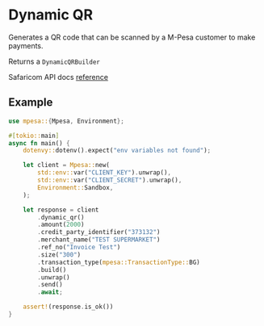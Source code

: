 # Dynamic QR

Generates a QR code that can be scanned by a M-Pesa customer to make
payments.

Returns a `DynamicQRBuilder`

Safaricom API docs [reference](https://developer.safaricom.co.ke/APIs/DynamicQRCode)

## Example

```rust
use mpesa::{Mpesa, Environment};

#[tokio::main]
async fn main() {
    dotenvy::dotenv().expect("env variables not found");

    let client = Mpesa::new(
        std::env::var("CLIENT_KEY").unwrap(),
        std::env::var("CLIENT_SECRET").unwrap(),
        Environment::Sandbox,
    );

    let response = client
        .dynamic_qr()
        .amount(2000)
        .credit_party_identifier("373132")
        .merchant_name("TEST SUPERMARKET")
        .ref_no("Invoice Test")
        .size("300")
        .transaction_type(mpesa::TransactionType::BG)
        .build()
        .unwrap()
        .send()
        .await;

    assert!(response.is_ok())
}
```
